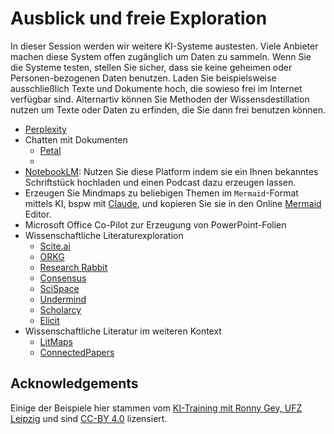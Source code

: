 # Ausblick und freie Exploration

In dieser Session werden wir weitere KI-Systeme austesten. Viele Anbieter machen diese System offen zugänglich um Daten zu sammeln. Wenn Sie die Systeme testen, stellen Sie sicher, dass sie keine geheimen oder Personen-bezogenen Daten benutzen. Laden Sie beispielsweise ausschließlich Texte und Dokumente hoch, die sowieso frei im Internet verfügbar sind. Alternartiv können Sie Methoden der Wissensdestillation nutzen um Texte oder Daten zu erfinden, die Sie dann frei benutzen können.

* [Perplexity](https://www.perplexity.ai/)
* Chatten mit Dokumenten
  * [Petal](https://www.petal.org/)
  * 
* [NotebookLM](https://notebooklm.google.com/): Nutzen Sie diese Platform indem sie ein Ihnen bekanntes Schriftstück hochladen und einen Podcast dazu erzeugen lassen.
* Erzeugen Sie Mindmaps zu beliebigen Themen im `Mermaid`-Format mittels KI, bspw mit [Claude](https://claude.ai), und kopieren Sie sie in den Online [Mermaid](https://mermaid.live/edit) Editor.
* Microsoft Office Co-Pilot zur Erzeugung von PowerPoint-Folien
* Wissenschaftliche Literaturexploration
  * [Scite.ai](https://scite.ai/)
  * [ORKG](https://orkg.org/)
  * [Research Rabbit](https://www.researchrabbit.ai/)
  * [Consensus](https://consensus.app/)
  * [SciSpace](https://scispace.com/)
  * [Undermind](https://www.undermind.ai/)
  * [Scholarcy](https://www.scholarcy.com/)
  * [Elicit](https://elicit.com/)
* Wissenschaftliche Literatur im weiteren Kontext
  * [LitMaps](https://www.litmaps.com/)
  * [ConnectedPapers](https://www.connectedpapers.com/)

## Acknowledgements

Einige der Beispiele hier stammen vom [KI-Training mit Ronny Gey, UFZ Leipzig](https://github.com/ScaDS/ai_training_ufz_2025/blob/main/docs/session3/exercise.md) und sind [CC-BY 4.0](https://creativecommons.org/licenses/by/4.0/deed.en) lizensiert.
